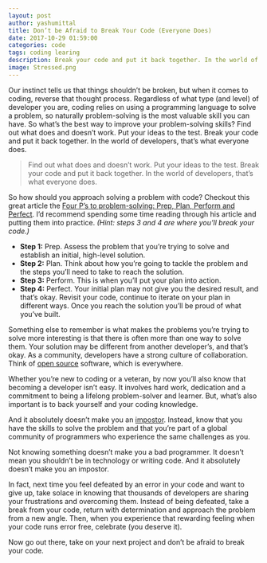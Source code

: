 ```yaml
---
layout: post
author: yashumittal
title: Don’t be Afraid to Break Your Code (Everyone Does)
date: 2017-10-29 01:59:00
categories: code
tags: coding learing
description: Break your code and put it back together. In the world of developers, that's what everyone does.
image: Stressed.png
---
```


Our instinct tells us that things shouldn’t be broken, but when it comes to coding, reverse that thought process. Regardless of what type (and level) of developer you are, coding relies on using a programming language to solve a problem, so naturally problem-solving is the most valuable skill you can have. So what’s the best way to improve your problem-solving skills? Find out what does and doesn’t work. Put your ideas to the test. Break your code and put it back together. In the world of developers, that’s what everyone does.

<blockquote>
Find out what does and doesn’t work. Put your ideas to the test. Break your code and put it back together. In the world of developers, that’s what everyone does.
</blockquote>

So how should you approach solving a problem with code? Checkout this great article the [Four P’s to problem-solving: Prep, Plan, Perform and Perfect](/the-four-ps-of-problem-solving). I’d recommend spending some time reading through his article and putting them into practice. *(Hint: steps 3 and 4 are where you’ll break your code.)*

* **Step 1:** Prep. Assess the problem that you’re trying to solve and establish an initial, high-level solution.
* **Step 2:** Plan. Think about how you’re going to tackle the problem and the steps you’ll need to take to reach the solution.
* **Step 3:** Perform. This is when you’ll put your plan into action.
* **Step 4:** Perfect. Your initial plan may not give you the desired result, and that’s okay. Revisit your code, continue to iterate on your plan in different ways. Once you reach the solution you’ll be proud of what you’ve built.

Something else to remember is what makes the problems you’re trying to solve more interesting is that there is often more than one way to solve them. Your solution may be different from another developer’s, and that’s okay. As a community, developers have a strong culture of collaboration. Think of [open source](/why-you-should-commit-to-learning-with-open-source) software, which is everywhere.

Whether you’re new to coding or a veteran, by now you’ll also know that becoming a developer isn’t easy. It involves hard work, dedication and a commitment to being a lifelong problem-solver and learner. But, what’s also important is to back yourself and your coding knowledge.

And it absolutely doesn’t make you an [impostor](/youre-not-an-impostor-asking-for-help). Instead, know that you have the skills to solve the problem and that you’re part of a global community of programmers who experience the same challenges as you.

<div class="callout">
Not knowing something doesn’t make you a bad programmer. It doesn’t mean you shouldn’t be in technology or writing code. And it absolutely doesn’t make you an impostor.
</div>

In fact, next time you feel defeated by an error in your code and want to give up, take solace in knowing that thousands of developers are sharing your frustrations and overcoming them. Instead of being defeated, take a break from your code, return with determination and approach the problem from a new angle. Then, when you experience that rewarding feeling when your code runs error free, celebrate (you deserve it).

Now go out there, take on your next project and don’t be afraid to break your code.